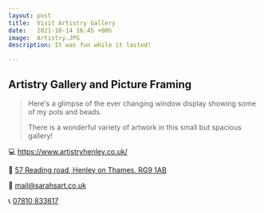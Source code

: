 ```yaml
---
layout: post
title:  Visit Artistry Gallery
date:   2021-10-14 16:45 +00h
image:  Artistry.JPG
description: It was fun while it lasted!

---
```


## Artistry Gallery and Picture Framing

>Here's a glimpse of the ever changing window display showing some of my pots and beads.
>
>There is a wonderful variety of artwork in this small but spacious gallery! 

💻 <https://www.artistryhenley.co.uk/>

📍 [57 Reading road, Henley on Thames. RG9 1AB](https://goo.gl/maps/GDEiDQvdjhtmPr2s9)

📧 <mail@sarahsart.co.uk>

📞 [07810 833617](tel:+447810833617)
